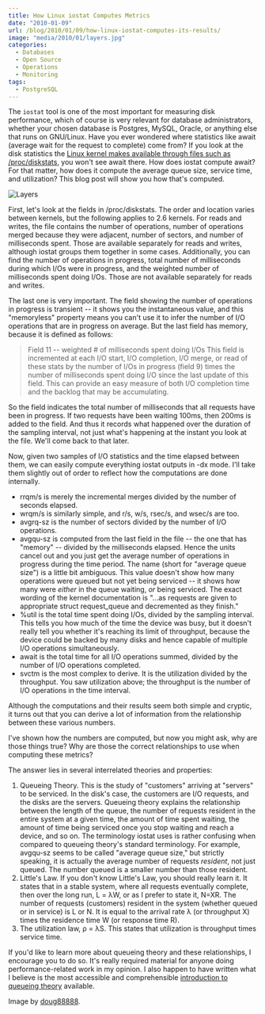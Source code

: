```yaml
---
title: How Linux iostat Computes Metrics
date: "2010-01-09"
url: /blog/2010/01/09/how-linux-iostat-computes-its-results/
image: "media/2010/01/layers.jpg"
categories:
  - Databases
  - Open Source
  - Operations
  - Monitoring
tags:
  - PostgreSQL
---
```

The `iostat` tool is one of the most important for measuring disk performance, which of course is very relevant for database administrators, whether your chosen database is Postgres, MySQL, Oracle, or anything else that runs on GNU/Linux. Have you ever wondered where statistics like await (average wait for the request to complete) come from? If you look at the disk statistics the [Linux kernel makes available through files such as /proc/diskstats](http://www.mjmwired.net/kernel/Documentation/iostats.txt), you won't see await there. How does iostat compute await? For that matter, how does it compute the average queue size, service time, and utilization? This blog post will show you how that's computed.


![Layers](/media/2010/01/layers.jpg)

<!--more-->

First, let's look at the fields in /proc/diskstats. The order and location varies between kernels, but the following applies to 2.6 kernels. For reads and writes, the file contains the number of operations, number of operations merged because they were adjacent, number of sectors, and number of milliseconds spent. Those are available separately for reads and writes, although iostat groups them together in some cases. Additionally, you can find the number of operations in progress, total number of milliseconds during which I/Os were in progress, and the weighted number of milliseconds spent doing I/Os. Those are not available separately for reads and writes.

The last one is very important. The field showing the number of operations in progress is transient -- it shows you the instantaneous value, and this "memoryless" property means you can't use it to infer the number of I/O operations that are in progress on average. But the last field has memory, because it is defined as follows:

> Field 11 -- weighted # of milliseconds spent doing I/Os This field is incremented at each I/O start, I/O completion, I/O merge, or read of these stats by the number of I/Os in progress (field 9) times the number of milliseconds spent doing I/O since the last update of this field. This can provide an easy measure of both I/O completion time and the backlog that may be accumulating. 

So the field indicates the total number of milliseconds that all requests have been in progress. If two requests have been waiting 100ms, then 200ms is added to the field. And thus it records what happened over the duration of the sampling interval, not just what's happening at the instant you look at the file. We'll come back to that later.

Now, given two samples of I/O statistics and the time elapsed between them, we can easily compute everything iostat outputs in -dx mode. I'll take them slightly out of order to reflect how the computations are done internally.

*   rrqm/s is merely the incremental merges divided by the number of seconds elapsed.
*   wrqm/s is similarly simple, and r/s, w/s, rsec/s, and wsec/s are too.
*   avgrq-sz is the number of sectors divided by the number of I/O operations.
*   avgqu-sz is computed from the last field in the file -- the one that has "memory" -- divided by the milliseconds elapsed. Hence the units cancel out and you just get the average number of operations in progress during the time period. The name (short for "average queue size") is a little bit ambiguous. This value doesn't show how many operations were queued but not yet being serviced -- it shows how many were *either* in the queue waiting, *or* being serviced. The exact wording of the kernel documentation is "...as requests are given to appropriate struct request_queue and decremented as they finish."
*   %util is the total time spent doing I/Os, divided by the sampling interval. This tells you how much of the time the device was busy, but it doesn't really tell you whether it's reaching its limit of throughput, because the device could be backed by many disks and hence capable of multiple I/O operations simultaneously.
*   await is the total time for all I/O operations summed, divided by the number of I/O operations completed.
*   svctm is the most complex to derive. It is the utilization divided by the throughput. You saw utilization above; the throughput is the number of I/O operations in the time interval.

Although the computations and their results seem both simple and cryptic, it turns out that you can derive a lot of information from the relationship between these various numbers.

I've shown how the numbers are computed, but now you might ask, why are those things true? Why are those the correct relationships to use when computing these metrics?

The answer lies in several interrelated theories and properties:

1. Queueing Theory. This is the study of "customers" arriving at "servers" to be
	serviced. In the disk's case, the customers are I/O requests, and the disks
	are the servers. Queueing theory explains the relationship between the length
	of the queue, the number of requests resident in the entire system at a given
	time, the amount of time spent waiting, the amount of time being serviced
	once you stop waiting and reach a device, and so on. The terminology iostat
	uses is rather confusing when compared to queueing theory's standard
	terminology. For example, avgqu-sz seems to be called "average queue size,"
	but strictly speaking, it is actually the average number of requests
	*resident*, not just queued. The number queued is a smaller number than those
	resident.
2. Little's Law. If you don't know Little's Law, you should really learn it. It
	states that in a stable system, where all requests eventually complete, then
	over the long run, L = &lambda;W, or as I prefer to state it, N=XR. The number of
	requests (customers) resident in the system (whether queued or in service) is
	L or N. It is equal to the arrival rate &lambda; (or throughput X) times the
	residence time W (or response time R).
3. The utilization law, &rho; = &lambda;S. This states that utilization is
	throughput times service time.

If you'd like to learn more about queueing theory and these relationships, I
encourage you to do so. It's really required material for anyone doing
performance-related work in my opinion. I also happen to have written what I
believe is the most accessible and comprehensible [introduction to queueing
theory](https://www.vividcortex.com/resources/queueing-theory/) available.

Image by [doug88888](https://www.flickr.com/photos/doug88888/3139395660).

